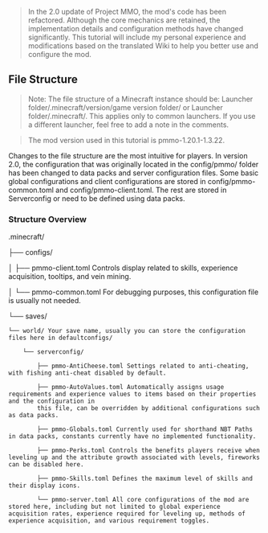 > In the 2.0 update of Project MMO, the mod's code has been refactored. Although the core mechanics are retained, the implementation details and configuration methods have changed significantly. This tutorial will include my personal experience and modifications based on the translated Wiki to help you better use and configure the mod.

## File Structure
> Note: The file structure of a Minecraft instance should be: Launcher folder/.minecraft/version/game version folder/ or Launcher folder/.minecraft/. This applies only to common launchers. If you use a different launcher, feel free to add a note in the comments.

> The mod version used in this tutorial is pmmo-1.20.1-1.3.22.

Changes to the file structure are the most intuitive for players.
In version 2.0, the configuration that was originally located in the config/pmmo/ folder has been changed to data packs and server configuration files.
Some basic global configurations and client configurations are stored in config/pmmo-common.toml and config/pmmo-client.toml.
The rest are stored in Serverconfig or need to be defined using data packs.

### Structure Overview
.minecraft/

├── configs/

│   ├── pmmo-client.toml Controls display related to skills, experience acquisition, tooltips, and vein mining.

│   └── pmmo-common.toml For debugging purposes, this configuration file is usually not needed.

└── saves/

    └── world/ Your save name, usually you can store the configuration files here in defaultconfigs/

        └── serverconfig/

            ├── pmmo-AntiCheese.toml Settings related to anti-cheating, with fishing anti-cheat disabled by default.
            
            ├── pmmo-AutoValues.toml Automatically assigns usage requirements and experience values to items based on their properties and the configuration in 
            this file, can be overridden by additional configurations such as data packs.
            
            ├── pmmo-Globals.toml Currently used for shorthand NBT Paths in data packs, constants currently have no implemented functionality.
            
            ├── pmmo-Perks.toml Controls the benefits players receive when leveling up and the attribute growth associated with levels, fireworks can be disabled here.
            
            ├── pmmo-Skills.toml Defines the maximum level of skills and their display icons.
            
            └── pmmo-server.toml All core configurations of the mod are stored here, including but not limited to global experience acquisition rates, experience required for leveling up, methods of experience acquisition, and various requirement toggles.
